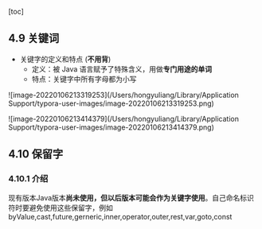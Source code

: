 [toc]

## 4.9 关键词

- 关键字的定义和特点 (**不用背**) 
  - 定义：被 Java 语言赋予了特殊含义，用做**专门用途的单词**
  - 特点：关键字中所有字母都为小写

![image-20220106213319253](/Users/hongyuliang/Library/Application Support/typora-user-images/image-20220106213319253.png)

![image-20220106213414379](/Users/hongyuliang/Library/Application Support/typora-user-images/image-20220106213414379.png)

## 4.10 保留字

### 4.10.1 介绍

现有版本Java版本**尚未使用，但以后版本可能会作为关键字使用**。自己命名标识符时要避免使用这些保留字，例如byValue,cast,future,gerneric,inner,operator,outer,rest,var,goto,const



